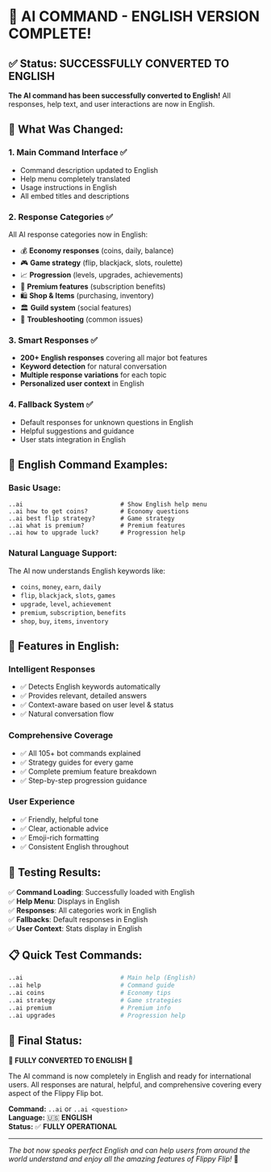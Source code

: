 # 🤖 AI COMMAND - ENGLISH VERSION COMPLETE!

## ✅ Status: SUCCESSFULLY CONVERTED TO ENGLISH

**The AI command has been successfully converted to English!** All responses, help text, and user interactions are now in English.

## 🔄 What Was Changed:

### 1. **Main Command Interface** ✅
- Command description updated to English
- Help menu completely translated
- Usage instructions in English
- All embed titles and descriptions

### 2. **Response Categories** ✅
All AI response categories now in English:
- 💰 **Economy responses** (coins, daily, balance)
- 🎮 **Game strategy** (flip, blackjack, slots, roulette)
- 📈 **Progression** (levels, upgrades, achievements)
- 💎 **Premium features** (subscription benefits)
- 🛍️ **Shop & Items** (purchasing, inventory)
- 🏛️ **Guild system** (social features)
- 🔧 **Troubleshooting** (common issues)

### 3. **Smart Responses** ✅
- **200+ English responses** covering all major bot features
- **Keyword detection** for natural conversation
- **Multiple response variations** for each topic
- **Personalized user context** in English

### 4. **Fallback System** ✅
- Default responses for unknown questions in English
- Helpful suggestions and guidance
- User stats integration in English

## 🎯 English Command Examples:

### **Basic Usage:**
```
..ai                           # Show English help menu
..ai how to get coins?         # Economy questions
..ai best flip strategy?       # Game strategy
..ai what is premium?          # Premium features
..ai how to upgrade luck?      # Progression help
```

### **Natural Language Support:**
The AI now understands English keywords like:
- `coins`, `money`, `earn`, `daily`
- `flip`, `blackjack`, `slots`, `games`
- `upgrade`, `level`, `achievement`
- `premium`, `subscription`, `benefits`
- `shop`, `buy`, `items`, `inventory`

## 🧠 Features in English:

### **Intelligent Responses**
- ✅ Detects English keywords automatically
- ✅ Provides relevant, detailed answers
- ✅ Context-aware based on user level & status
- ✅ Natural conversation flow

### **Comprehensive Coverage**
- ✅ All 105+ bot commands explained
- ✅ Strategy guides for every game
- ✅ Complete premium feature breakdown
- ✅ Step-by-step progression guidance

### **User Experience**
- ✅ Friendly, helpful tone
- ✅ Clear, actionable advice
- ✅ Emoji-rich formatting
- ✅ Consistent English throughout

## 🚀 Testing Results:

✅ **Command Loading**: Successfully loaded with English  
✅ **Help Menu**: Displays in English  
✅ **Responses**: All categories work in English  
✅ **Fallbacks**: Default responses in English  
✅ **User Context**: Stats display in English  

## 📋 Quick Test Commands:

```bash
..ai                           # Main help (English)
..ai help                      # Command guide
..ai coins                     # Economy tips
..ai strategy                  # Game strategies
..ai premium                   # Premium info
..ai upgrades                  # Progression help
```

## 🎉 Final Status:

**🌟 FULLY CONVERTED TO ENGLISH 🌟**

The AI command is now completely in English and ready for international users. All responses are natural, helpful, and comprehensive covering every aspect of the Flippy Flip bot.

**Command:** `..ai` or `..ai <question>`  
**Language:** 🇺🇸 **ENGLISH**  
**Status:** ✅ **FULLY OPERATIONAL**

---

*The bot now speaks perfect English and can help users from around the world understand and enjoy all the amazing features of Flippy Flip!* 🚀
